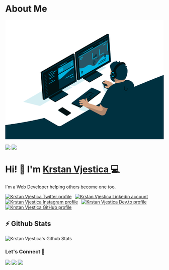 # About Me 

![Linux/FreeBSD System Administrator](./coder.gif)

[![](https://komarev.com/ghpvc/?username=krlex&color=blue&label=Profile%20Views)](https://github.com/krlex/krlex)
[![](https://img.shields.io/github/followers/krlex?label=GitHub%20Followers)](https://github.com/krlex)

# Hi! 👋 I'm [Krstan Vjestica ](https://krletron.cf) 💻

I'm a Web Developer helping others become one too.


<!-- Socials -->
<a href="https://twitter.com/xkrle"><img src="https://cdn.worldvectorlogo.com/logos/twitter-6.svg" title="Twitter" alt="Krstan Vjestica Twitter profile" width="40"/></a>
&ensp;<a href="https://www.linkedin.com/in/krlex/"><img src="https://cdn.worldvectorlogo.com/logos/linkedin-icon-2.svg" title="Linkedin" alt="Krstan Vjestica Linkedin account" width="30"/></a>
&ensp;<a href="https://www.instagram.com/krletron"><img src="https://cdn.worldvectorlogo.com/logos/instagram-5.svg" title="Instagram" alt="Krstan Vjestica Instagram profile" width="30"/></a>
&ensp;<a href="https://dev.to/krle"><img src="https://cdn.worldvectorlogo.com/logos/devto.svg" title="DEV" alt="Krstan Vjestica Dev.to profile" width="30"/></a>
&ensp;<a href="https://github.com/krlex"><img src="https://cdn.worldvectorlogo.com/logos/github-icon-1.svg" title="GitHub" alt="Krstan Vjestica GitHub profile" width="30"/></a>
<br>

## ⚡ Github Stats

![Krstan Vjestica's Github Stats](https://github-readme-stats.vercel.app/api?username=krlex&theme=dark)

### Let's Connect 🔗

[![](https://img.shields.io/badge/linkedin-%230077B5.svg?&style=for-the-badge&logo=linkedin&logoColor=white0e76a8)](https://www.linkedin.com/in/krlex/)
[![](https://img.shields.io/badge/twitter-%230077B5.svg?&style=for-the-badge&logo=twitter&logoColor=white&color=00acee)](https://twitter.com/xkrle) 
[![](https://img.shields.io/badge/instagram-%230077B5.svg?&style=for-the-badge&logo=instagram&logoColor=white&color=8a3ab9)](https://www.instagram.com/krletron/)

<!-- BLOG-POST-LIST:START 
### Latest Posts
- [](https://krletron.cf//)
- [](https://krletron.cf//)
BLOG-POST-LIST:END -->

